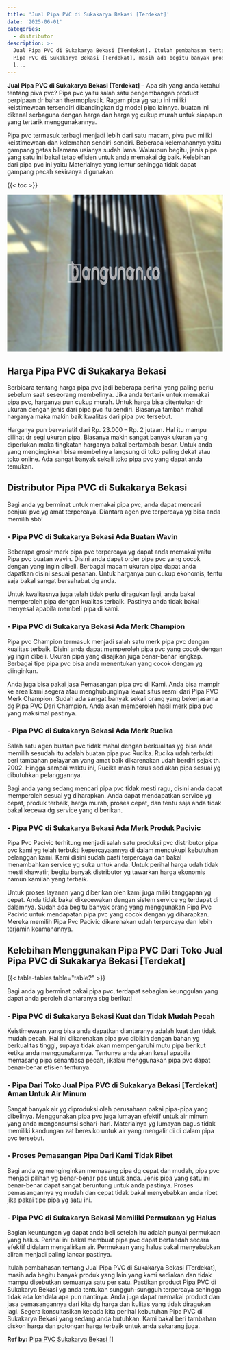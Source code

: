 ```yaml
---
title: 'Jual Pipa PVC di Sukakarya Bekasi [Terdekat]'
date: '2025-06-01'
categories:
  - distributor
description: >-
  Jual Pipa PVC di Sukakarya Bekasi [Terdekat]. Itulah pembahasan tentang Jual
  Pipa PVC di Sukakarya Bekasi [Terdekat], masih ada begitu banyak produk yang
  l...
---
```


**Jual Pipa PVC di Sukakarya Bekasi \[Terdekat\]** – Apa sih yang anda ketahui tentang piva pvc? Pipa pvc yaitu salah satu pengembangan product perpipaan dr bahan thermoplastik. Ragam pipa yg satu ini miliki keistimewaan tersendiri dibandingkan dg model pipa lainnya. buatan ini dikenal serbaguna dengan harga dan harga yg cukup murah untuk siapapun yang tertarik menggunakannya.

Pipa pvc termasuk terbagi menjadi lebih dari satu macam, piva pvc miliki keistimewaan dan kelemahan sendiri-sendiri. Beberapa kelemahannya yaitu gampang getas bilamana usianya sudah lama. Walaupun begitu, jenis pipa yang satu ini bakal tetap efisien untuk anda memakai dg baik. Kelebihan dari pipa pvc ini yaitu Materialnya yang lentur sehingga tidak dapat gampang pecah sekiranya digunakan.

{{< toc >}}

![Jual Pipa PVC di Sukakarya Bekasi [Terdekat]](/images/jaul-pipa-pvc-31.png)

## Harga Pipa PVC di Sukakarya Bekasi

Berbicara tentang harga pipa pvc jadi beberapa perihal yang paling perlu sebelum saat seseorang membelinya. Jika anda tertarik untuk memakai pipa pvc, harganya pun cukup murah. Untuk harga bisa ditentukan dr ukuran dengan jenis dari pipa pvc itu sendiri. Biasanya tambah mahal harganya maka makin baik kwalitas dari pipa pvc tersebut.

Harganya pun bervariatif dari Rp. 23.000 – Rp. 2 jutaan. Hal itu mampu dilihat dr segi ukuran pipa. Biasanya makin sangat banyak ukuran yang diperlukan maka tingkatan harganya bakal bertambah besar. Untuk anda yang menginginkan bisa membelinya langsung di toko paling dekat atau toko online. Ada sangat banyak sekali toko pipa pvc yang dapat anda temukan.

## Distributor Pipa PVC di Sukakarya Bekasi

Bagi anda yg berminat untuk memakai pipa pvc, anda dapat mencari penjual pvc yg amat terpercaya. Diantara agen pvc terpercaya yg bisa anda memilih sbb!

### \- Pipa PVC di Sukakarya Bekasi Ada Buatan Wavin

Beberapa grosir merk pipa pvc terpercaya yg dapat anda memakai yaitu Pipa pvc buatan wavin. Disini anda dapat order pipa pvc yang cocok dengan yang ingin dibeli. Berbagai macam ukuran pipa dapat anda dapatkan disini sesuai pesanan. Untuk harganya pun cukup ekonomis, tentu saja bakal sangat bersahabat dg anda.

Untuk kwalitasnya juga telah tidak perlu diragukan lagi, anda bakal memperoleh pipa dengan kualitas terbaik. Pastinya anda tidak bakal menyesal apabila membeli pipa di kami.

### \- Pipa PVC di Sukakarya Bekasi Ada Merk Champion

Pipa pvc Champion termasuk menjadi salah satu merk pipa pvc dengan kualitas terbaik. Disini anda dapat memperoleh pipa pvc yang cocok dengan yg ingin dibeli. Ukuran pipa yang disajikan juga benar-benar lengkap. Berbagai tipe pipa pvc bisa anda menentukan yang cocok dengan yg diinginkan.

Anda juga bisa pakai jasa Pemasangan pipa pvc di Kami. Anda bisa mampir ke area kami segera atau menghubunginya lewat situs resmi dari Pipa PVC Merk Champion. Sudah ada sangat banyak sekali orang yang bekerjasama dg Pipa PVC Dari Champion. Anda akan memperoleh hasil merk pipa pvc yang maksimal pastinya.

### \- Pipa PVC di Sukakarya Bekasi Ada Merk Rucika

Salah satu agen buatan pvc tidak mahal dengan berkualitas yg bisa anda memilih sesudah itu adalah buatan pipa pvc Rucika. Rucika udah terbukti beri tambahan pelayanan yang amat baik dikarenakan udah berdiri sejak th. 2002. Hingga sampai waktu ini, Rucika masih terus sediakan pipa sesuai yg dibutuhkan pelanggannya.

Bagi anda yang sedang mencari pipa pvc tidak mesti ragu, disini anda dapat memperoleh sesuai yg diharapkan. Anda dapat mendapatkan service yg cepat, produk terbaik, harga murah, proses cepat, dan tentu saja anda tidak bakal kecewa dg service yang diberikan.

### \- Pipa PVC di Sukakarya Bekasi Ada Merk Produk Pacivic

Pipa Pvc Pacivic terhitung menjadi salah satu produksi pvc distributor pipa pvc kami yg telah terbukti kepercayaannya di dalam mencukupi kebutuhan pelanggan kami. Kami disini sudah pasti terpercaya dan bakal menambahkan service yg suka untuk anda. Untuk perihal harga udah tidak mesti khawatir, begitu banyak distributor yg tawarkan harga ekonomis namun kamilah yang terbaik.

Untuk proses layanan yang diberikan oleh kami juga miliki tanggapan yg cepat. Anda tidak bakal dikecewakan dengan sistem service yg terdapat di dalamnya. Sudah ada begitu banyak orang yang menggunakan Pipa Pvc Pacivic untuk mendapatan pipa pvc yang cocok dengan yg diharapkan. Mereka memilih Pipa Pvc Pacivic dikarenakan udah terpercaya dan lebih terjamin keamanannya.

## Kelebihan Menggunakan Pipa PVC Dari Toko Jual Pipa PVC di Sukakarya Bekasi \[Terdekat\]

{{< table-tables table="table2" >}}

Bagi anda yg berminat pakai pipa pvc, terdapat sebagian keunggulan yang dapat anda peroleh diantaranya sbg berikut!

### \- Pipa PVC di Sukakarya Bekasi Kuat dan Tidak Mudah Pecah

Keistimewaan yang bisa anda dapatkan diantaranya adalah kuat dan tidak mudah pecah. Hal ini dikarenakan pipa pvc dibikin dengan bahan yg berkualitas tinggi, supaya tidak akan mempengaruhi mutu pipa berikut ketika anda menggunakannya. Tentunya anda akan kesal apabila memasang pipa senantiasa pecah, jikalau menggunakan pipa pvc dapat benar-benar efisien tentunya.

### \- Pipa Dari Toko Jual Pipa PVC di Sukakarya Bekasi \[Terdekat\] Aman Untuk Air Minum

Sangat banyak air yg diproduksi oleh perusahaan pakai pipa-pipa yang dibelinya. Menggunakan pipa pvc juga lumayan efektif untuk air minum yang anda mengonsumsi sehari-hari. Materialnya yg lumayan bagus tidak memiliki kandungan zat beresiko untuk air yang mengalir di di dalam pipa pvc tersebut.

### \- Proses Pemasangan Pipa Dari Kami Tidak Ribet

Bagi anda yg menginginkan memasang pipa dg cepat dan mudah, pipa pvc menjadi pilihan yg benar-benar pas untuk anda. Jenis pipa yang satu ini benar-benar dapat sangat beruntung untuk anda pastinya. Proses pemasangannya yg mudah dan cepat tidak bakal menyebabkan anda ribet jika pakai tipe pipa yg satu ini.

### \- Pipa PVC di Sukakarya Bekasi Memiliki Permukaan yg Halus

Bagian keuntungan yg dapat anda beli setelah itu adalah punyai permukaan yang halus. Perihal ini bakal membuat pipa pvc dapat berfaedah secara efektif didalam mengalirkan air. Permukaan yang halus bakal menyebabkan aliran menjadi paling lancar pastinya.

Itulah pembahasan tentang Jual Pipa PVC di Sukakarya Bekasi \[Terdekat\], masih ada begitu banyak produk yang lain yang kami sediakan dan tidak mampu disebutkan semuanya satu per satu. Pastikan product Pipa PVC di Sukakarya Bekasi yg anda tentukan sungguh-sungguh terpercaya sehingga tidak ada kendala apa pun nantinya. Anda juga dapat memakai product dan jasa pemasangannya dari kita dg harga dan kulitas yang tidak diragukan lagi. Segera konsultasikan kepada kita perihal kebutuhan Pipa PVC di Sukakarya Bekasi yang sedang anda butuhkan. Kami bakal beri tambahan diskon harga dan potongan harga terbaik untuk anda sekarang juga.

**Ref by:** [Pipa PVC Sukakarya Bekasi []](https://id.wikipedia.org/wiki/Pipa)
